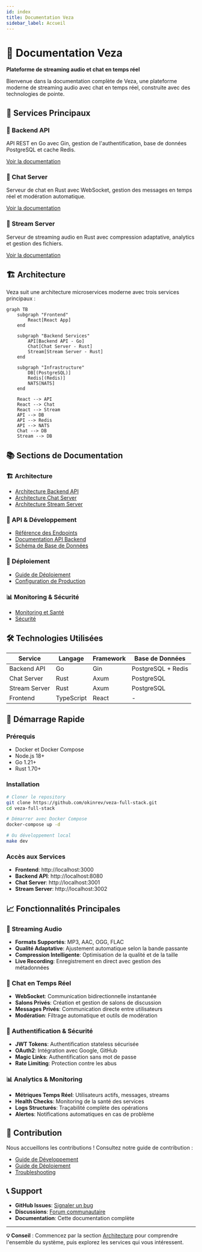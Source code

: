 ```yaml
---
id: index
title: Documentation Veza
sidebar_label: Accueil
---
```


# 🎵 Documentation Veza

**Plateforme de streaming audio et chat en temps réel**

Bienvenue dans la documentation complète de Veza, une plateforme moderne de streaming audio avec chat en temps réel, construite avec des technologies de pointe.

## 🚀 Services Principaux

<div className="row">
  <div className="col col--4">
    <div className="card">
      <div className="card__header">
        <h3>🎯 Backend API</h3>
      </div>
      <div className="card__body">
        <p>API REST en Go avec Gin, gestion de l'authentification, base de données PostgreSQL et cache Redis.</p>
      </div>
      <div className="card__footer">
        <a href="/docs/backend-api/src/cmd-server-main" className="button button--primary button--block">
          Voir la documentation
        </a>
      </div>
    </div>
  </div>
  
  <div className="col col--4">
    <div className="card">
      <div className="card__header">
        <h3>💬 Chat Server</h3>
      </div>
      <div className="card__body">
        <p>Serveur de chat en Rust avec WebSocket, gestion des messages en temps réel et modération automatique.</p>
      </div>
      <div className="card__footer">
        <a href="/docs/chat-server/src/main" className="button button--primary button--block">
          Voir la documentation
        </a>
      </div>
    </div>
  </div>
  
  <div className="col col--4">
    <div className="card">
      <div className="card__header">
        <h3>🎵 Stream Server</h3>
      </div>
      <div className="card__body">
        <p>Serveur de streaming audio en Rust avec compression adaptative, analytics et gestion des fichiers.</p>
      </div>
      <div className="card__footer">
        <a href="/docs/stream-server/src/main" className="button button--primary button--block">
          Voir la documentation
        </a>
      </div>
    </div>
  </div>
</div>

## 🏗️ Architecture

Veza suit une architecture microservices moderne avec trois services principaux :

```mermaid
graph TB
    subgraph "Frontend"
        React[React App]
    end
    
    subgraph "Backend Services"
        API[Backend API - Go]
        Chat[Chat Server - Rust]
        Stream[Stream Server - Rust]
    end
    
    subgraph "Infrastructure"
        DB[(PostgreSQL)]
        Redis[(Redis)]
        NATS[NATS]
    end
    
    React --> API
    React --> Chat
    React --> Stream
    API --> DB
    API --> Redis
    API --> NATS
    Chat --> DB
    Stream --> DB
```

## 📚 Sections de Documentation

### 🏗️ Architecture
- [Architecture Backend API](/docs/architecture/backend-architecture)
- [Architecture Chat Server](/docs/architecture/chat-server-architecture)
- [Architecture Stream Server](/docs/architecture/stream-server-architecture)

### 🔌 API & Développement
- [Référence des Endpoints](/docs/api/endpoints-reference)
- [Documentation API Backend](/docs/api/backend-api)
- [Schéma de Base de Données](/docs/database/schema)

### 🚀 Déploiement
- [Guide de Déploiement](/docs/deployment/deployment-guide)
- [Configuration de Production](/docs/deployment/guide)

### 📊 Monitoring & Sécurité
- [Monitoring et Santé](monitoring/health)
- [Sécurité](security/overview)

## 🛠️ Technologies Utilisées

| Service | Langage | Framework | Base de Données |
|---------|---------|-----------|-----------------|
| Backend API | Go | Gin | PostgreSQL + Redis |
| Chat Server | Rust | Axum | PostgreSQL |
| Stream Server | Rust | Axum | PostgreSQL |
| Frontend | TypeScript | React | - |

## 🚀 Démarrage Rapide

### Prérequis
- Docker et Docker Compose
- Node.js 18+
- Go 1.21+
- Rust 1.70+

### Installation
```bash
# Cloner le repository
git clone https://github.com/okinrev/veza-full-stack.git
cd veza-full-stack

# Démarrer avec Docker Compose
docker-compose up -d

# Ou développement local
make dev
```

### Accès aux Services
- **Frontend**: http://localhost:3000
- **Backend API**: http://localhost:8080
- **Chat Server**: http://localhost:3001
- **Stream Server**: http://localhost:3002

## 📈 Fonctionnalités Principales

### 🎵 Streaming Audio
- **Formats Supportés**: MP3, AAC, OGG, FLAC
- **Qualité Adaptative**: Ajustement automatique selon la bande passante
- **Compression Intelligente**: Optimisation de la qualité et de la taille
- **Live Recording**: Enregistrement en direct avec gestion des métadonnées

### 💬 Chat en Temps Réel
- **WebSocket**: Communication bidirectionnelle instantanée
- **Salons Privés**: Création et gestion de salons de discussion
- **Messages Privés**: Communication directe entre utilisateurs
- **Modération**: Filtrage automatique et outils de modération

### 🔐 Authentification & Sécurité
- **JWT Tokens**: Authentification stateless sécurisée
- **OAuth2**: Intégration avec Google, GitHub
- **Magic Links**: Authentification sans mot de passe
- **Rate Limiting**: Protection contre les abus

### 📊 Analytics & Monitoring
- **Métriques Temps Réel**: Utilisateurs actifs, messages, streams
- **Health Checks**: Monitoring de la santé des services
- **Logs Structurés**: Traçabilité complète des opérations
- **Alertes**: Notifications automatiques en cas de problème

## 🤝 Contribution

Nous accueillons les contributions ! Consultez notre guide de contribution :

- [Guide de Développement](/docs/guides/development)
- [Guide de Déploiement](/docs/deployment/deployment-guide)
- [Troubleshooting](/docs/guides/troubleshooting)

## 📞 Support

- **GitHub Issues**: [Signaler un bug](https://github.com/okinrev/veza-full-stack/issues)
- **Discussions**: [Forum communautaire](https://github.com/okinrev/veza-full-stack/discussions)
- **Documentation**: Cette documentation complète

---

<div className="alert alert--info">
  <strong>💡 Conseil</strong> : Commencez par la section <a href="/docs/architecture/backend-architecture">Architecture</a> pour comprendre l'ensemble du système, puis explorez les services qui vous intéressent.
</div> 